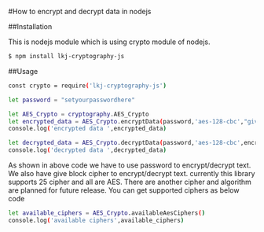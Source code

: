 #How to encrypt and decrypt data in nodejs 

##Installation

This is nodejs module which is using crypto module of nodejs.

```sh
$ npm install lkj-cryptography-js
```

##Usage

```sh
const crypto = require('lkj-cryptography-js')

let password = "setyourpasswordhere"

let AES_Crypto = cryptography.AES_Crypto
let encrypted_data = AES_Crypto.encryptData(password,'aes-128-cbc',"give your text here for encrypt tha data")
console.log('encrypted data ',encrypted_data)

let decrypted_data = AES_Crypto.decryptData(password,'aes-128-cbc',encrypted_data)
console.log('decrypted data ',decrypted_data)


```

As shown in above code we have to use password to encrypt/decrypt text. We also have give block cipher to encrypt/decrypt text. currently this library supports 25 cipher and all are AES.  There are another cipher and algorithm are planned for future release. You can get supported ciphers as below code

```sh
let available_ciphers = AES_Crypto.availableAesCiphers()
console.log('available ciphers',available_ciphers)

```

